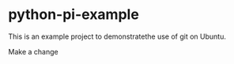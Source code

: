 # python-pi-example
This is an example project to demonstratethe use of git on Ubuntu.

Make a change
